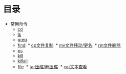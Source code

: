 # 目录


* 常用命令
  * [cd](https://github.com/AndBird/MyNote/blob/master/linux/cd.md)
  * [ls](https://github.com/AndBird/MyNote/blob/master/linux/ls.md)
  * [grep](https://github.com/AndBird/MyNote/blob/master/linux/grep.md)
  * [find](https://github.com/AndBird/MyNote/blob/master/linux/find.md)
  * [cp文件复制](https://github.com/AndBird/MyNote/blob/master/linux/cp.md)
  * [mv文件移动/更名](https://github.com/AndBird/MyNote/blob/master/linux/mv.md)
  * [rm文件删除](https://github.com/AndBird/MyNote/blob/master/linux/rm.md)
  * [ps](https://github.com/AndBird/MyNote/blob/master/linux/ps.md)
  * [kill](https://github.com/AndBird/MyNote/blob/master/linux/kill.md)
  * [killall](https://github.com/AndBird/MyNote/blob/master/linux/killall.md)
  * [file](https://github.com/AndBird/MyNote/blob/master/linux/file.md)
  * [tar压缩/解压缩](https://github.com/AndBird/MyNote/blob/master/linux/tar.md)
  * [cat文本查看](https://github.com/AndBird/MyNote/blob/master/linux/cat.md)
 
  


  
